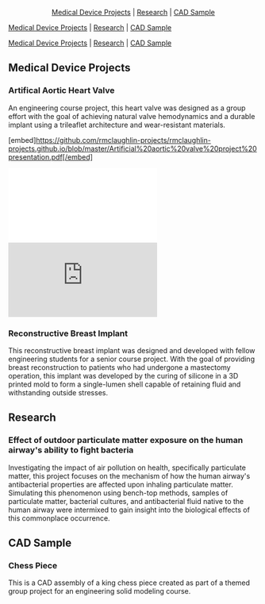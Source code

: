 <p align="center">
  <a href="https://rmclaughlin-projects.github.io/#medical-device-projects">Medical Device Projects</a> | 
  <a href="https://rmclaughlin-projects.github.io/#research">Research</a> | 
  <a href="https://rmclaughlin-projects.github.io/#cad-sample">CAD Sample</a>
</p>

<p>
  <a href="https://rmclaughlin-projects.github.io/#medical-device-projects">Medical Device Projects</a> | 
  <a href="https://rmclaughlin-projects.github.io/#research">Research</a> | 
  <a href="https://rmclaughlin-projects.github.io/#cad-sample">CAD Sample</a>
</p>

[Medical Device Projects](https://rmclaughlin-projects.github.io/#medical-device-projects) | [Research](https://rmclaughlin-projects.github.io/#research) | [CAD Sample](https://rmclaughlin-projects.github.io/#cad-sample)

## Medical Device Projects

### Artifical Aortic Heart Valve

An engineering course project, this heart valve was designed as a group effort with the goal of achieving natural valve hemodynamics and a durable implant using a trileaflet architecture and wear-resistant materials.

[embed]https://github.com/rmclaughlin-projects/rmclaughlin-projects.github.io/blob/master/Artificial%20aortic%20valve%20project%20presentation.pdf[/embed]

<embed src="/master/Artificial%20aaortic%20avalve%20aproject%20apresentation.pdf" type="application/pdf">

<embed src="https://github.com/rmclaughlin-projects/rmclaughlin-projects.github.io/blob/master/Artificial%20aortic%20valve%20project%20presentation.pdf" type="application/pdf">

### Reconstructive Breast Implant

This reconstructive breast implant was designed and developed with fellow engineering students for a senior course project. With the goal of providing breast reconstruction to patients who had undergone a mastectomy operation, this implant was developed by the curing of silicone in a 3D printed mold to form a single-lumen shell capable of retaining fluid and withstanding outside stresses.

## Research

### Effect of outdoor particulate matter exposure on the human airway's ability to fight bacteria

Investigating the impact of air pollution on health, specifically particulate matter, this project focuses on the mechanism of how the human airway's antibacterial properties are affected upon inhaling particulate matter. Simulating this phenomenon using bench-top methods, samples of particulate matter, bacterial cultures, and antibacterial fluid native to the human airway were intermixed to gain insight into the biological effects of this commonplace occurrence.

## CAD Sample

### Chess Piece

This is a CAD assembly of a king chess piece created as part of a themed group project for an engineering solid modeling course.


